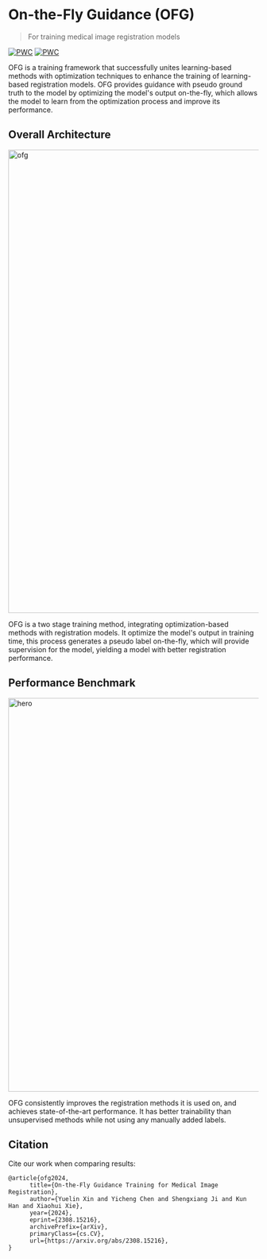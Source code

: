 # On-the-Fly Guidance (OFG)
> For training medical image registration models

[![PWC](https://img.shields.io/endpoint.svg?url=https://paperswithcode.com/badge/optron-better-medical-image-registration-via/medical-image-registration-on-ixi)](https://paperswithcode.com/sota/medical-image-registration-on-ixi?p=optron-better-medical-image-registration-via)
[![PWC](https://img.shields.io/endpoint.svg?url=https://paperswithcode.com/badge/optron-better-medical-image-registration-via/medical-image-registration-on-oasis)](https://paperswithcode.com/sota/medical-image-registration-on-oasis?p=optron-better-medical-image-registration-via)

<!-- OFG is a general training framework that provides an alternative to weakly-supervised and unsupervised training for image registration models. By iteratively optimizing the prediction result of the trained registration model on-the-fly, OFG introduces pseudo ground truth to an unsupervised training process. This supervision provides more direct guidance towards model training compared with unsupervised methods. -->

OFG is a training framework that successfully unites learning-based methods with optimization techniques to enhance the training of learning-based registration models. OFG provides guidance with pseudo ground truth to the model by optimizing the model's output on-the-fly, which allows the model to learn from the optimization process and improve its performance.

## Overall Architecture
<img width="932" alt="ofg" src="https://github.com/miraclefactory/on-the-fly-guidance/assets/89094576/409cde65-02bc-4332-b5eb-24ac5099ce4f">

OFG is a two stage training method, integrating optimization-based methods with registration models. It optimize the model's output in training time, this process generates a pseudo label on-the-fly, which will provide supervision for the model, yielding a model with better registration performance.

## Performance Benchmark
<img width="792" alt="hero" src="https://github.com/miraclefactory/on-the-fly-guidance/assets/89094576/9fe81ae2-a03d-4036-bbb7-af0b32595dab">

OFG consistently improves the registration methods it is used on, and achieves state-of-the-art performance. It has better trainability than unsupervised methods while not using any manually added labels.

## Citation
Cite our work when comparing results:
```
@article{ofg2024,
      title={On-the-Fly Guidance Training for Medical Image Registration}, 
      author={Yuelin Xin and Yicheng Chen and Shengxiang Ji and Kun Han and Xiaohui Xie},
      year={2024},
      eprint={2308.15216},
      archivePrefix={arXiv},
      primaryClass={cs.CV},
      url={https://arxiv.org/abs/2308.15216}, 
}
```
